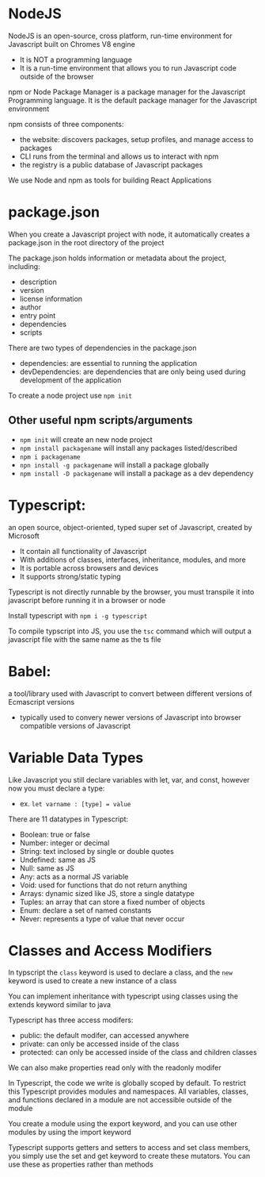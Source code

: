 # NodeJS

NodeJS is an open-source, cross platform, run-time environment for Javascript built on Chromes V8 engine
- It is NOT a programming language
- It is a run-time environment that allows you to run Javascript code outside of the browser

npm or Node Package Manager is a package manager for the Javascript Programming language. It is the default package manager for the Javascript environment

npm consists of three components:
- the website: discovers packages, setup profiles, and manage access to packages
- CLI runs from the terminal and allows us to interact with npm
- the registry is a public database of Javascript packages

We use Node and npm as tools for building React Applications

# package.json

When you create a Javascript project with node, it automatically creates a package.json in the root directory of the project

The package.json holds information or metadata about the project, including:
- description
- version
- license information
- author
- entry point
- dependencies
- scripts

There are two types of dependencies in the package.json
- dependencies: are essential to running the application
- devDependencies: are dependencies that are only being used during development of the application

To create a node project use `npm init`

## Other useful npm scripts/arguments

- `npm init` will create an new node project
- `npm install packagename` will install any packages listed/described
- `npm i packagename`
- `npn install -g packagename` will install a package globally
- `npm install -D packagename` will install a package as a dev dependency

# Typescript:
an open source, object-oriented, typed super set of Javascript, created by Microsoft
- It contain all functionality of Javascript
- With additions of classes, interfaces, inheritance, modules, and more
- It is portable across browsers and devices
- It supports strong/static typing

Typescript is not directly runnable by the browser, you must transpile it into javascript before running it in a browser or node

Install typescript with `npm i -g typescript`

To compile typscript into JS, you use the `tsc` command which will output a javascript file with the same name as the ts file

# Babel:
a tool/library used with Javascript to convert between different versions of Ecmascript versions
- typically used to convery newer versions of Javascript into browser compatible versions of Javascript

# Variable Data Types

Like Javascript you still declare variables with let, var, and const, however now you must declare a type:
- ex. `let varname : [type] = value`

There are 11 datatypes in Typescript:
- Boolean: true or false
- Number: integer or decimal
- String: text inclosed by single or double quotes
- Undefined: same as JS
- Null: same as JS
- Any: acts as a normal JS variable
- Void: used for functions that do not return anything
- Arrays: dynamic sized like JS, store a single datatype
- Tuples: an array that can store a fixed number of objects
- Enum: declare a set of named constants
- Never: represents a type of value that never occur

# Classes and Access Modifiers

In typscript the `class` keyword is used to declare a class, and the `new` keyword is used to create a new instance of a class

You can implement inheritance with typescript using classes using the extends keyword similar to java

Typescript has three access modifers:
- public: the default modifer, can accessed anywhere
- private: can only be accessed inside of the class
- protected: can only be accessed inside of the class and children classes

We can also make properties read only with the readonly modifer

In Typescript, the code we write is globally scoped by default. To restrict this Typescript provides modules and namespaces. All variables, classes, and functions declared in a module are not accessible outside of the module

You create a module using the export keyword, and you can use other modules by using the import keyword

Typescript supports getters and setters to access and set class members, you simply use the set and get keyword to create these mutators. You can use these as properties rather than methods

